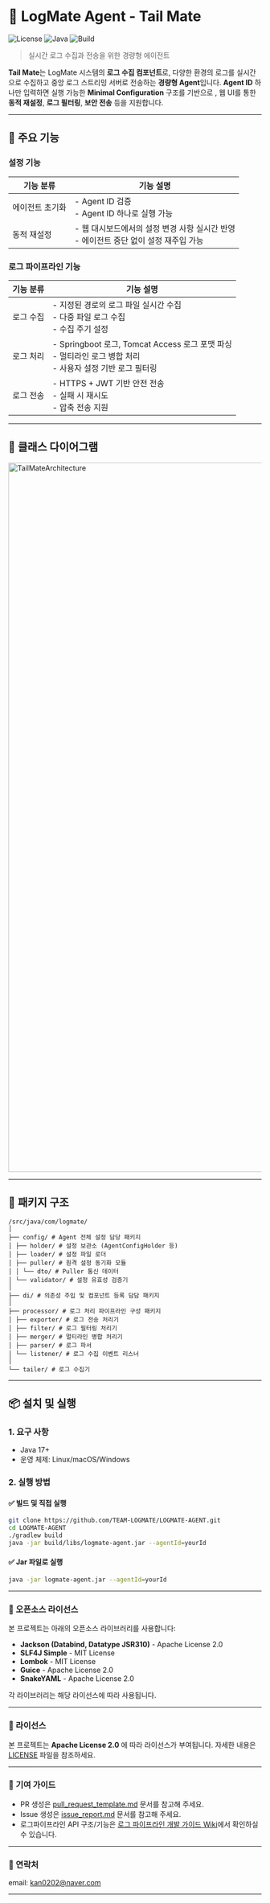 # 🧩 LogMate Agent - Tail Mate
![License](https://img.shields.io/badge/license-Apache--2.0-green.svg)
![Java](https://img.shields.io/badge/java-17%2B-blue.svg)
![Build](https://img.shields.io/badge/build-Gradle-success.svg)
> 실시간 로그 수집과 전송을 위한 경량형 에이전트

**Tail Mate**는 LogMate 시스템의 **로그 수집 컴포넌트**로, 다양한 환경의 로그를 실시간으로 수집하고 중앙 로그 스트리밍 서버로 전송하는 **경량형 Agent**입니다. **Agent ID** 하나만 입력하면 실행 가능한 **Minimal Configuration** 구조를 기반으로 , 웹 UI를 통한 **동적 재설정**, **로그 필터링**, **보안 전송** 등을 지원합니다.

---
## 🧰 주요 기능
### 설정 기능
| 기능 분류 | 기능 설명 |
|----------|-----------|
| 에이전트 초기화 | - Agent ID 검증<br> - Agent ID 하나로 실행 가능 |
| 동적 재설정 | - 웹 대시보드에서의 설정 변경 사항 실시간 반영<br> - 에이전트 중단 없이 설정 재주입 가능 |

### 로그 파이프라인 기능
| 기능 분류 | 기능 설명 |
|----------|-----------|
| 로그 수집 | - 지정된 경로의 로그 파일 실시간 수집<br> - 다중 파일 로그 수집<br> - 수집 주기 설정  |
| 로그 처리 | - Springboot 로그, Tomcat Access 로그 포맷 파싱<br> - 멀티라인 로그 병합 처리<br> - 사용자 설정 기반 로그 필터링 |
| 로그 전송 | - HTTPS + JWT 기반 안전 전송<br> - 실패 시 재시도<br> - 압축 전송 지원 |

---

## 📂 클래스 다이어그램
<img width="1700" height="1411" alt="TailMateArchitecture" src="https://github.com/user-attachments/assets/a526ba34-56df-443a-8179-540c9757981e" />

---
## 📂 패키지 구조
```
/src/java/com/logmate/
│
├── config/ # Agent 전체 설정 담당 패키지
│ ├── holder/ # 설정 보관소 (AgentConfigHolder 등)
│ ├── loader/ # 설정 파일 로더
│ ├── puller/ # 원격 설정 동기화 모듈
│ │ └── dto/ # Puller 통신 데이터
│ └── validator/ # 설정 유효성 검증기
│
├── di/ # 의존성 주입 및 컴포넌트 등록 담담 패키지
│
├── processor/ # 로그 처리 파이프라인 구성 패키지
│ ├── exporter/ # 로그 전송 처리기
│ ├── filter/ # 로그 필터링 처리기
│ ├── merger/ # 멀티라인 병합 처리기
│ ├── parser/ # 로그 파서
│ └── listener/ # 로그 수집 이벤트 리스너
│
└── tailer/ # 로그 수집기
```

---

## 📦 설치 및 실행

### 1. 요구 사항

- Java 17+
- 운영 체제: Linux/macOS/Windows

### 2. 실행 방법

#### ✅ 빌드 및 직접 실행
```bash
git clone https://github.com/TEAM-LOGMATE/LOGMATE-AGENT.git
cd LOGMATE-AGENT
./gradlew build
java -jar build/libs/logmate-agent.jar --agentId=yourId
```

#### ✅ Jar 파일로 실행
```bash
java -jar logmate-agent.jar --agentId=yourId
```
---

### 📄 오픈소스 라이선스

본 프로젝트는 아래의 오픈소스 라이브러리를 사용합니다:

- **Jackson (Databind, Datatype JSR310)** - Apache License 2.0
- **SLF4J Simple** - MIT License
- **Lombok** - MIT License
- **Guice** - Apache License 2.0
- **SnakeYAML** - Apache License 2.0

각 라이브러리는 해당 라이선스에 따라 사용됩니다.

---

### 📄 라이선스
본 프로젝트는 **Apache License 2.0** 에 따라 라이선스가 부여됩니다.
자세한 내용은 [LICENSE](./LICENSE) 파일을 참조하세요.

---

### 🙏 기여 가이드
- PR 생성은 [pull_request_template.md](.github/pull_request_template.md) 문서를 참고해 주세요.
- Issue 생성은 [issue_report.md](.github/ISSUE_TEMPLATE/issue_report.md) 문서를 참고해 주세요.
- 로그파이프라인 API 구조/기능은 [로그 파이프라인 개발 가이드 Wiki](https://github.com/TEAM-LOGMATE/LOGMATE-AGENT/wiki/LogPipeline-Development-Guide)에서 확인하실 수 있습니다.

---

### 📲 연락처
email: kan0202@naver.com

---

